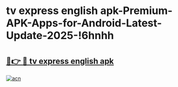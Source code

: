 # tv express english apk-Premium-APK-Apps-for-Android-Latest-Update-2025-!6hnhh

# <h2><a href="https://googleone.com">🔗👉 🔴 tv express english apk</a></h2>

[![acn](https://github.com/user-attachments/assets/0f9c940e-d8b0-45ae-aac7-cd30a18b3e1c)](https://googleone.com)

